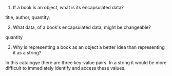 1. If a book is an object, what is its encapsulated data?

title, author, quantity.

2. What data, of a book's encapsulated data, might be changeable?

quantity

3. Why is representing a book as an object a better idea than representing it as a string?

In this catalogye there are three key-value pairs. In a string it would be more difficult to immediately identify and access these values.